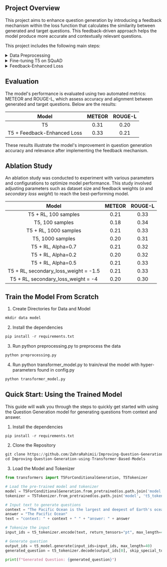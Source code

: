 ## Project Overview
This project aims to enhance question generation by introducing a feedback mechanism within the loss function that calculates the similarity between generated and target questions. This feedback-driven approach helps the model produce more accurate and contextually relevant questions.

This project includes the following main steps:
<details>
<summary> Data Preprocessing </summary>
  
Prepare the [SQuAD](https://www.kaggle.com/datasets/stanfordu/stanford-question-answering-dataset) dataset with fields for 'context,' 'question,' and 'answer.'
<p align=center>
  <img src= "https://github.com/user-attachments/assets/a1589919-ea36-48ec-9ce9-6104df7f478b"
</p>
</details>

<details>
<summary> Fine-tuning T5 on SQuAD </summary>
Train a T5 model on the SQuAD dataset, focusing on generating questions from context and answer pairs.

<p align=center>
  <img src = "https://github.com/user-attachments/assets/28bb2f23-223f-43e6-943c-20b34654937f"
</p>
</details>

<details>
<summary> Feedback-Enhanced Loss </summary>
  
Modify the loss function to include feedback by measuring the similarity between generated and target questions, which allows for iterative improvement in question relevance.

<p align=center>
  <img src = "https://github.com/user-attachments/assets/8a93eabc-f775-4124-91f1-823d68670d3a"
</p>

The enhanced loss function incorporates feedback to achive more accurate and contextually aligned question generation, is defined as follows:

$Total \ Loss = \alpha * loss + (1 - \alpha) * secondary \ loss \  weight * reward$

where:

* $loss$: The primary loss from the model's output.
* $reward$: A feedback term that measures the similarity between the generated question and the target question.
* $\alpha$: A weighting factor that balances the influence of the primary loss and the feedback.
* $secondary \ loss \ weight$: A coefficient that adjusts the impact of the feedback term.
</details>

## Evaluation
The model's performance is evaluated using two automated metrics: METEOR and ROUGE-L, which assess accuracy and alignment between generated and target questions. Below are the results:
<p align=center>

| Model | METEOR | ROUGE-L  |
| :---:   | :---: | :---: |
| T5 | 0.31   | 0.20  |
| T5 + Feedback-Enhanced Loss | 0.33   | 0.21  |
</p>
These results illustrate the model's improvement in question generation accuracy and relevance after implementing the feedback mechanism.

## Ablation Study
An ablation study was conducted to experiment with various parameters and configurations to optimize model performance. This study involved adjusting parameters such as dataset size and feedback weights ($\alpha$ and $secondary \ loss \ weight$) to reach the best-performing model.

|                **Model**                | **METEOR** | **ROUGE-L** |
| :-------------------------------------: | :--------: | :---------: |
|           T5 + RL, 100 samples          |    0.21    |     0.33    |
|             T5, 100 samples             |    0.18    |     0.34    |
|          T5 + RL, 1000 samples          |    0.21    |     0.33    |
|             T5, 1000 samples            |    0.20    |     0.31    |
|            T5 + RL, Alpha=0.7           |    0.21    |     0.32    |
|            T5 + RL, Alpha=0.2           |    0.20    |     0.32    |
|            T5 + RL, Alpha=0.5           |    0.21    |     0.33    |
| T5 + RL, secondary\_loss\_weight = -1.5 |    0.21    |     0.33    |
|  T5 + RL, secondary\_loss\_weight = -4  |    0.20    |     0.30    |

## Train the Model From Scratch
1. Create Directories for Data and Model
``` python
mkdir data model
```
2. Install the dependencies
``` python
pip install -r requirements.txt
```
3. Run python preprocessing.py to preprocess the data
``` python
python preprocessing.py
```

4. Run python transformer_model.py to train/eval the model with hyper-parameters found in config.py
``` python
python transformer_model.py
```

## Quick Start: Using the Trained Model
This guide will walk you through the steps to quickly get started with using the Question Generation model for generating questions from context and answer.
1. Install the dependencies
``` python
pip install -r requirements.txt
```

2. Clone the Repository
``` python
git clone https://github.com/ZahraRahimii/Improving-Question-Generation-using-Transformer-Based-Models
cd Improving-Question-Generation-using-Transformer-Based-Models  
```
3. Load the Model and Tokenizer
``` python
from transformers import T5ForConditionalGeneration, T5Tokenizer

# Load the pre-trained model and tokenizer
model = T5ForConditionalGeneration.from_pretrained(os.path.join('model', 't5_trained_model_20'))
tokenizer = T5Tokenizer.from_pretrained(os.path.join('model', 't5_tokenizer_20'))

# Input text to generate questions
context = "The Pacific Ocean is the largest and deepest of Earth's oceanic divisions."
answer = "The Pacific Ocean"
text = "context: " + context + " " + "answer: " + answer

# Tokenize the input
input_ids = t5_tokenizer.encode(text, return_tensors="pt", max_length=400, truncation=True)

# Generate question
output_ids = t5_model.generate(input_ids=input_ids, max_length=40)
generated_question = t5_tokenizer.decode(output_ids[0], skip_special_tokens=True)

print(f"Generated Question: {generated_question}")
```
